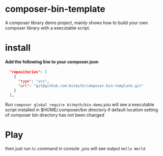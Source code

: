 # composer-bin-template
A composer library demo project, mainly shows how to build your own composer library with a executable script.
# install
#### Add the following line to your composer.json
```json
  "repositories": [
    {
      "type": "vcs",
      "url": "git@github.com:bitmyth/composer-bin-template.git"
    }
  ],
```
Run `composer global require bitmyth/bin-demo`,you will see a executable script installed in $HOME/.composer/bin directory if default location setting of composer bin directory has not been changed

# Play
then just run `hi` command in console ,you will see output  `Hello World`
